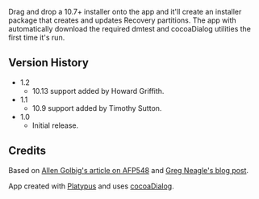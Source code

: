 Drag and drop a 10.7+ installer onto the app and it'll create an installer package that creates and updates Recovery partitions. The app with automatically download the required dmtest and cocoaDialog utilities the first time it's run.


Version History
---------------
* 1.2
    * 10.13 support added by Howard Griffith.
* 1.1
    * 10.9 support added by Timothy Sutton.
* 1.0
    * Initial release.


Credits
-------

Based on [Allen Golbig's article on AFP548](http://afp548.com/2012/08/15/creating-a-10-8-recovery-hd-package-with-luggage/) and [Greg Neagle's blog post](http://managingosx.wordpress.com/2012/08/15/creating-recovery-partitions/).

App created with [Platypus](http://sveinbjorn.org/platypus) and uses [cocoaDialog](http://mstratman.github.com/cocoadialog/).
